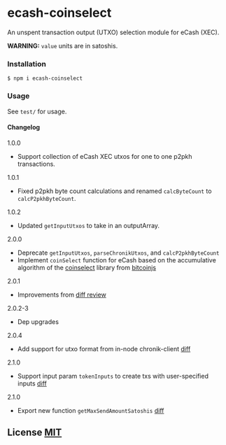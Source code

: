 # ecash-coinselect

An unspent transaction output (UTXO) selection module for eCash (XEC).

**WARNING:** `value` units are in satoshis.

### Installation

```bsh
$ npm i ecash-coinselect
```

### Usage

See `test/` for usage.

#### Changelog

1.0.0

-   Support collection of eCash XEC utxos for one to one p2pkh transactions.

1.0.1

-   Fixed p2pkh byte count calculations and renamed `calcByteCount` to `calcP2pkhByteCount`.

1.0.2

-   Updated `getInputUtxos` to take in an outputArray.

2.0.0

-   Deprecate `getInputUtxos`, `parseChronikUtxos`, and `calcP2pkhByteCount`
-   Implement `coinSelect` function for eCash based on the accumulative algorithm of the [coinselect](https://github.com/bitcoinjs/coinselect) library from [bitcoinjs](https://github.com/bitcoinjs)

2.0.1

-   Improvements from [diff review](https://reviews.bitcoinabc.org/D14526)

2.0.2-3

-   Dep upgrades

2.0.4

-   Add support for utxo format from in-node chronik-client [diff](https://reviews.bitcoinabc.org/D15518)

2.1.0

-   Support input param `tokenInputs` to create txs with user-specified inputs [diff](https://reviews.bitcoinabc.org/D15520)

2.1.0

-   Export new function `getMaxSendAmountSatoshis` [diff](https://reviews.bitcoinabc.org/D15555)

## License [MIT](LICENSE)
